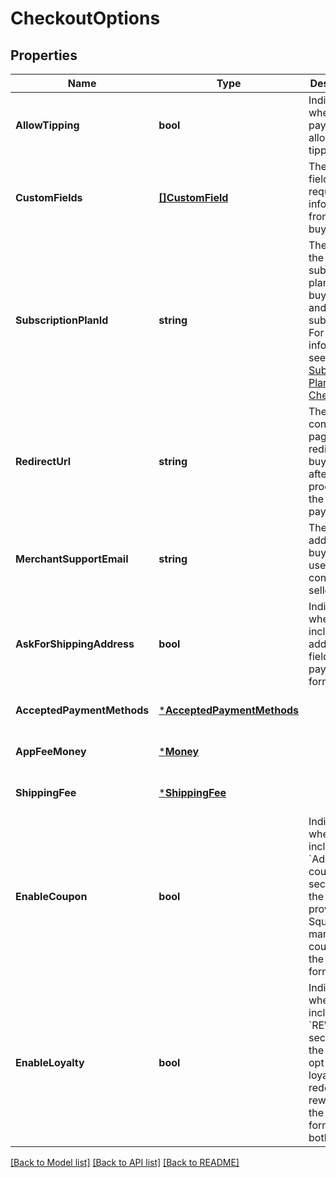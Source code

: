 # CheckoutOptions

## Properties
Name | Type | Description | Notes
------------ | ------------- | ------------- | -------------
**AllowTipping** | **bool** | Indicates whether the payment allows tipping. | [optional] [default to null]
**CustomFields** | [**[]CustomField**](CustomField.md) | The custom fields requesting information from the buyer. | [optional] [default to null]
**SubscriptionPlanId** | **string** | The ID of the subscription plan for the buyer to pay and subscribe. For more information, see [Subscription Plan Checkout](https://developer.squareup.com/docs/checkout-api/subscription-plan-checkout). | [optional] [default to null]
**RedirectUrl** | **string** | The confirmation page URL to redirect the buyer to after Square processes the payment. | [optional] [default to null]
**MerchantSupportEmail** | **string** | The email address that buyers can use to contact the seller. | [optional] [default to null]
**AskForShippingAddress** | **bool** | Indicates whether to include the address fields in the payment form. | [optional] [default to null]
**AcceptedPaymentMethods** | [***AcceptedPaymentMethods**](AcceptedPaymentMethods.md) |  | [optional] [default to null]
**AppFeeMoney** | [***Money**](Money.md) |  | [optional] [default to null]
**ShippingFee** | [***ShippingFee**](ShippingFee.md) |  | [optional] [default to null]
**EnableCoupon** | **bool** | Indicates whether to include the &#x60;Add coupon&#x60; section for the buyer to provide a Square marketing coupon in the payment form. | [optional] [default to null]
**EnableLoyalty** | **bool** | Indicates whether to include the &#x60;REWARDS&#x60; section for the buyer to opt in to loyalty, redeem rewards in the payment form, or both. | [optional] [default to null]

[[Back to Model list]](../README.md#documentation-for-models) [[Back to API list]](../README.md#documentation-for-api-endpoints) [[Back to README]](../README.md)

